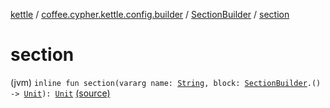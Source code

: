 [kettle](../../index.md) / [coffee.cypher.kettle.config.builder](../index.md) / [SectionBuilder](index.md) / [section](./section.md)

# section

(jvm) `inline fun section(vararg name: `[`String`](https://kotlinlang.org/api/latest/jvm/stdlib/kotlin/-string/index.html)`, block: `[`SectionBuilder`](index.md)`.() -> `[`Unit`](https://kotlinlang.org/api/latest/jvm/stdlib/kotlin/-unit/index.html)`): `[`Unit`](https://kotlinlang.org/api/latest/jvm/stdlib/kotlin/-unit/index.html) [(source)](https://github.com/Cypher121/kettle/blob/master/src/main/kotlin/coffee/cypher/kettle/config/builder/SectionBuilder.kt#L288)